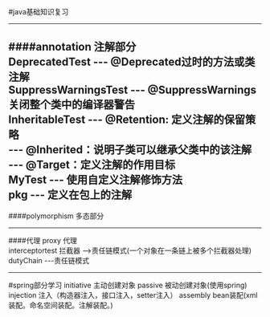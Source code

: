 #java基础知识复习

---
####annotation  注解部分     
DeprecatedTest       --- @Deprecated过时的方法或类注解 \
SuppressWarningsTest --- @SuppressWarnings关闭整个类中的编译器警告 \
InheritableTest      --- @Retention: 定义注解的保留策略 \
                     --- @Inherited：说明子类可以继承父类中的该注解 \
                     --- @Target：定义注解的作用目标 \
MyTest               --- 使用自定义注解修饰方法                    
pkg                  --- 定义在包上的注解   
---

####polymorphism  多态部分   

---

####代理
proxy            代理        
interceptortest  拦截器  -->责任链模式(一个对象在一条链上被多个拦截器处理) \
dutyChain      ---责任链模式

---

#spring部分学习
initiative  主动创建对象
passive     被动创建对象(使用spring)
injection   注入（构造器注入，接口注入，setter注入）
assembly    bean装配(xml装配。命名空间装配。注解装配。)  




